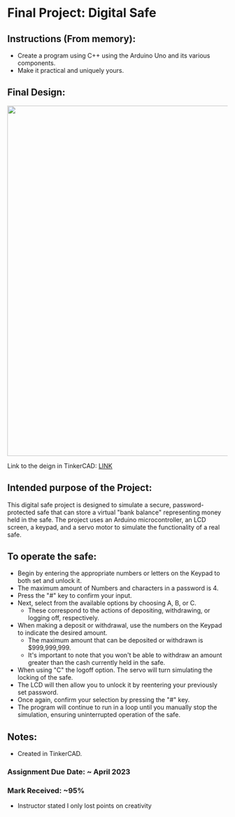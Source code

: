 # Final Project: Digital Safe

## Instructions (From memory): 
- Create a program using C++ using the Arduino Uno and its various components.
- Make it practical and uniquely yours.

## Final Design:

<p align="center">
<img width="800" src="https://github.com/matthewantonis-georgiancollege/IOT_COMP1045/assets/122380719/49def426-fda2-4f15-9345-886fc656487d">
<p/>

Link to the deign in TinkerCAD: [LINK](https://www.tinkercad.com/things/4HcGyqs16G0?sharecode=ohGSKfeaeGRYHQX-cUbdTRMAE0nOObObA9wXjxrvxVI)

## Intended purpose of the Project:
This digital safe project is designed to simulate a secure, password-protected safe that can store a virtual "bank balance" representing money held in the safe. The project uses an Arduino microcontroller, an LCD screen, a keypad, and a servo motor to simulate the functionality of a real safe.

## To operate the safe: 
- Begin by entering the appropriate numbers or letters on the Keypad to both set and unlock it. 
- The maximum amount of Numbers and characters in a password is 4. 
- Press the "#" key to confirm your input.
- Next, select from the available options by choosing A, B, or C.
  - These correspond to the actions of depositing, withdrawing, or logging off, respectively.
- When making a deposit or withdrawal, use the numbers on the Keypad to indicate the desired amount.
  - The maximum amount that can be deposited or withdrawn is $999,999,999.
  - It's important to note that you won't be able to withdraw an amount greater than the cash currently held in the safe.
- When using "C" the logoff option. The servo will turn simulating the locking of the safe.
- The LCD will then allow you to unlock it by reentering your previously set password.
- Once again, confirm your selection by pressing the "#" key.
- The program will continue to run in a loop until you manually stop the simulation, ensuring uninterrupted operation of the safe.

## Notes: 
- Created in TinkerCAD.

### Assignment Due Date: ~ April 2023
### Mark Received: ~95%
- Instructor stated I only lost points on creativity 
